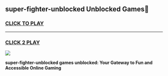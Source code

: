 
## super-fighter-unblocked Unblocked Games👋
<h3>
<a href="https://news.freeplayer.one?title=super-fighter-unblocked&ref=16F">CLICK TO PLAY</a></h3>
<hr>

<h3>
<a href="https://news.freeplayer.one?title=super-fighter-unblocked&ref=16F">CLICK 2 PLAY</a>
  
</h3>

<a href="https://news.freeplayer.one?title=super-fighter-unblocked&ref=16F/"><img src="https://clearcache.store/games.png"></a>


**super-fighter-unblocked games unblocked: Your Gateway to Fun and Accessible Online Gaming**
